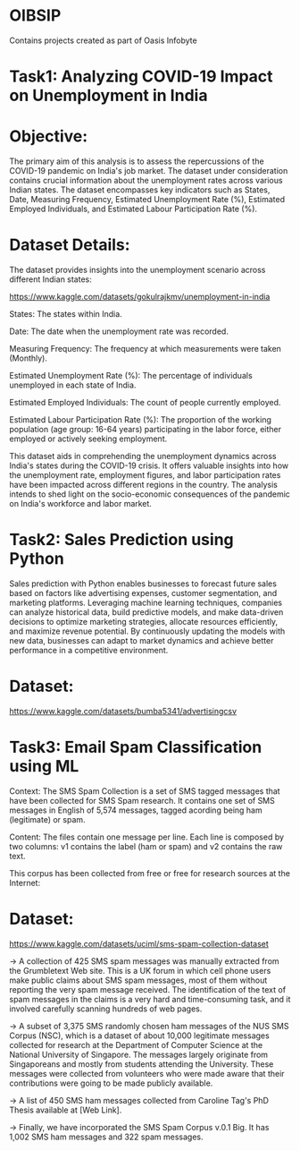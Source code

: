 # OIBSIP

Contains projects created as part of Oasis Infobyte

Task1: Analyzing COVID-19 Impact on Unemployment in India
===========================================================
Objective:
===========
The primary aim of this analysis is to assess the repercussions of the COVID-19 pandemic on India's job market. The dataset under consideration contains crucial information about the unemployment rates across various Indian states. The dataset encompasses key indicators such as States, Date, Measuring Frequency, Estimated Unemployment Rate (%), Estimated Employed Individuals, and Estimated Labour Participation Rate (%).

Dataset Details:
=================
The dataset provides insights into the unemployment scenario across different Indian states:

https://www.kaggle.com/datasets/gokulrajkmv/unemployment-in-india

States: The states within India.

Date: The date when the unemployment rate was recorded.

Measuring Frequency: The frequency at which measurements were taken (Monthly).

Estimated Unemployment Rate (%): The percentage of individuals unemployed in each state of India.

Estimated Employed Individuals: The count of people currently employed.

Estimated Labour Participation Rate (%): The proportion of the working population (age group: 16-64 years) participating in the labor force, either employed or actively seeking employment.

This dataset aids in comprehending the unemployment dynamics across India's states during the COVID-19 crisis. It offers valuable insights into how the unemployment rate, employment figures, and labor participation rates have been impacted across different regions in the country. The analysis intends to shed light on the socio-economic consequences of the pandemic on India's workforce and labor market.


Task2: Sales Prediction using Python
=====================================

Sales prediction with Python enables businesses to forecast future sales based on factors like advertising expenses, customer segmentation, and marketing platforms. Leveraging machine learning techniques, companies can analyze historical data, build predictive models, and make data-driven decisions to optimize marketing strategies, allocate resources efficiently, and maximize revenue potential. By continuously updating the models with new data, businesses can adapt to market dynamics and achieve better performance in a competitive environment.

Dataset:
=========
https://www.kaggle.com/datasets/bumba5341/advertisingcsv

Task3: Email Spam Classification using ML
===========================================
Context:
The SMS Spam Collection is a set of SMS tagged messages that have been collected for SMS Spam research. It contains one set of SMS messages in English of 5,574 messages, tagged acording being ham (legitimate) or spam.

Content:
The files contain one message per line. Each line is composed by two columns: v1 contains the label (ham or spam) and v2 contains the raw text.

This corpus has been collected from free or free for research sources at the Internet:

Dataset:
=========
https://www.kaggle.com/datasets/uciml/sms-spam-collection-dataset

-> A collection of 425 SMS spam messages was manually extracted from the Grumbletext Web site. This is a UK forum in which cell phone users make public claims about SMS spam messages, most of them without reporting the very spam message received. The identification of the text of spam messages in the claims is a very hard and time-consuming task, and it involved carefully scanning hundreds of web pages.

-> A subset of 3,375 SMS randomly chosen ham messages of the NUS SMS Corpus (NSC), which is a dataset of about 10,000 legitimate messages collected for research at the Department of Computer Science at the National University of Singapore. The messages largely originate from Singaporeans and mostly from students attending the University. These messages were collected from volunteers who were made aware that their contributions were going to be made publicly available.

-> A list of 450 SMS ham messages collected from Caroline Tag's PhD Thesis available at [Web Link].

-> Finally, we have incorporated the SMS Spam Corpus v.0.1 Big. It has 1,002 SMS ham messages and 322 spam messages.
